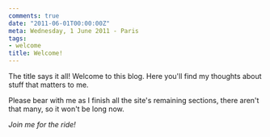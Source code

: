 ```yaml
---
comments: true
date: "2011-06-01T00:00:00Z"
meta: Wednesday, 1 June 2011 - Paris
tags:
- welcome
title: Welcome!
---
```


The title says it all! Welcome to this blog. Here you'll find my thoughts about stuff that matters to me.

Please bear with me as I finish all the site's remaining sections, there aren't that many, so it won't be long now.

*Join me for the ride!*